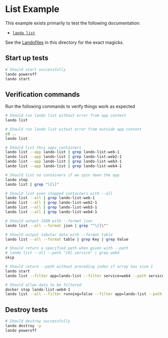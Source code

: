 # List Example

This example exists primarily to test the following documentation:

* [`lando list`](https://docs.lando.dev/cli/list.html)

See the [Landofiles](https://docs.lando.dev/config/lando.html) in this directory for the exact magicks.

## Start up tests

```bash
# Should start successfully
lando poweroff
lando start
```

## Verification commands

Run the following commands to verify things work as expected

```bash
# Should run lando list without error from app context
lando list

# Should run lando list witout error from outside app context
cd ..
lando list

# Should list this apps containers
lando list --app lando-list | grep lando-list-web-1
lando list --app lando-list | grep lando-list-web2-1
lando list --app lando-list | grep lando-list-web3-1
lando list --app lando-list | grep lando-list-web4-1

# Should list no containers if we spin down the app
lando stop
lando list | grep "\[\]"

# Should list even stopped containers with --all
lando list --all | grep lando-list-web-1
lando list --all | grep lando-list-web2-1
lando list --all | grep lando-list-web3-1
lando list --all | grep lando-list-web4-1

# Should output JSON with --format json
lando list --all --format json | grep "^\[{\""

# Should output tabular data with --format table
lando list --all --format table | grep Key | grep Value

# Should return a specified path when given with --path
# lando list --all --path "[0].service" | grep web4
skip

# Should return --path without preceding index if array has size 1
lando start
lando list --filter app=lando-list --filter service=web4 --path service | grep web4

# Should allow data to be filtered
docker stop lando-list-web4-1
lando list --all --filter running=false --filter app=lando-list --path service | grep web4
```

## Destroy tests

```bash
# Should destroy successfully
lando destroy -y
lando poweroff
```
